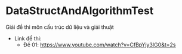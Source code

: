 # DataStructAndAlgorithmTest
Giải đề thi môn cấu trúc dữ liệu và giải thuật
  - Link đề thi:
    - Đề 01: https://www.youtube.com/watch?v=CfBpYjy3IG0&t=2s
